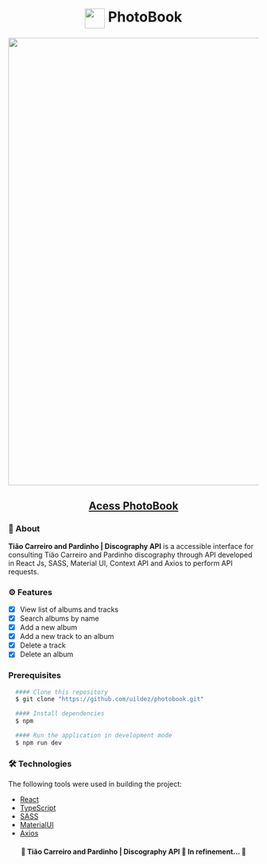 <h1 align="center" color="white"><img height="40" valign="top" src="./src/assets/images/SVG/logo-light.svg"/>  Photo<strong>Book</strong></h1>

<div align="center"><img src="./src/assets/discography.gif" width="900"/></div>
<h2 align="center"><a color="white" href="https://discography-api.vercel.app/">Acess PhotoBook</a></h2> 

### 📕 About
**Tião Carreiro and Pardinho | Discography API** is a accessible interface for consulting Tião Carreiro and Pardinho discography through API developed in React Js, SASS, Material UI, Context API and Axios to perform API requests.

### ⚙️ Features
- [x] View list of albums and tracks
- [x] Search albums by name
- [x] Add a new album
- [x] Add a new track to an album
- [x] Delete a track
- [x] Delete an album

### Prerequisites
```bash
  #### Clone this repository
  $ git clone "https://github.com/uildez/photobook.git"
```

```bash
  #### Install dependencies
  $ npm
```

```bash
  #### Run the application in development mode
  $ npm run dev
```

### 🛠 Technologies
The following tools were used in building the project:
- [React](https://pt-br.reactjs.org/)
- [TypeScript](https://www.typescriptlang.org/)
- [SASS](https://sass-lang.com/documentation)
- [MaterialUI](https://mui.com/material-ui/)
- [Axios](https://mui.com/material-ui/)

<h4 align="center">
🚧 Tião Carreiro and Pardinho | Discography API 🚀 In refinement... 🚧
</h4>
